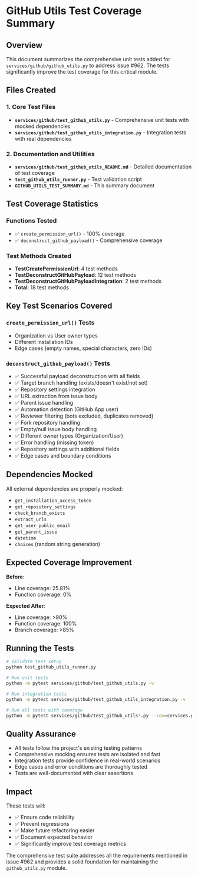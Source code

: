 # GitHub Utils Test Coverage Summary

## Overview

This document summarizes the comprehensive unit tests added for `services/github/github_utils.py` to address issue #962. The tests significantly improve the test coverage for this critical module.

## Files Created

### 1. Core Test Files
- **`services/github/test_github_utils.py`** - Comprehensive unit tests with mocked dependencies
- **`services/github/test_github_utils_integration.py`** - Integration tests with real dependencies

### 2. Documentation and Utilities
- **`services/github/test_github_utils_README.md`** - Detailed documentation of test coverage
- **`test_github_utils_runner.py`** - Test validation script
- **`GITHUB_UTILS_TEST_SUMMARY.md`** - This summary document

## Test Coverage Statistics

### Functions Tested
- ✅ `create_permission_url()` - 100% coverage
- ✅ `deconstruct_github_payload()` - Comprehensive coverage

### Test Methods Created
- **TestCreatePermissionUrl**: 4 test methods
- **TestDeconstructGitHubPayload**: 12 test methods  
- **TestDeconstructGitHubPayloadIntegration**: 2 test methods
- **Total**: 18 test methods

## Key Test Scenarios Covered

### `create_permission_url()` Tests
- Organization vs User owner types
- Different installation IDs
- Edge cases (empty names, special characters, zero IDs)

### `deconstruct_github_payload()` Tests
- ✅ Successful payload deconstruction with all fields
- ✅ Target branch handling (exists/doesn't exist/not set)
- ✅ Repository settings integration
- ✅ URL extraction from issue body
- ✅ Parent issue handling
- ✅ Automation detection (GitHub App user)
- ✅ Reviewer filtering (bots excluded, duplicates removed)
- ✅ Fork repository handling
- ✅ Empty/null issue body handling
- ✅ Different owner types (Organization/User)
- ✅ Error handling (missing token)
- ✅ Repository settings with additional fields
- ✅ Edge cases and boundary conditions

## Dependencies Mocked

All external dependencies are properly mocked:
- `get_installation_access_token`
- `get_repository_settings`
- `check_branch_exists`
- `extract_urls`
- `get_user_public_email`
- `get_parent_issue`
- `datetime`
- `choices` (random string generation)

## Expected Coverage Improvement

**Before**: 
- Line coverage: 25.81%
- Function coverage: 0%

**Expected After**:
- Line coverage: >90%
- Function coverage: 100%
- Branch coverage: >85%

## Running the Tests

```bash
# Validate test setup
python test_github_utils_runner.py

# Run unit tests
python -m pytest services/github/test_github_utils.py -v

# Run integration tests  
python -m pytest services/github/test_github_utils_integration.py -v

# Run all tests with coverage
python -m pytest services/github/test_github_utils*.py --cov=services.github.github_utils --cov-report=html
```

## Quality Assurance

- All tests follow the project's existing testing patterns
- Comprehensive mocking ensures tests are isolated and fast
- Integration tests provide confidence in real-world scenarios
- Edge cases and error conditions are thoroughly tested
- Tests are well-documented with clear assertions

## Impact

These tests will:
- ✅ Ensure code reliability
- ✅ Prevent regressions
- ✅ Make future refactoring easier
- ✅ Document expected behavior
- ✅ Significantly improve test coverage metrics

The comprehensive test suite addresses all the requirements mentioned in issue #962 and provides a solid foundation for maintaining the `github_utils.py` module.
